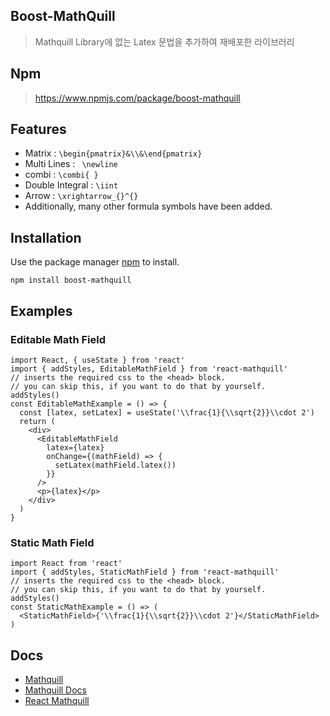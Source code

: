 ## Boost-MathQuill
> Mathquill Library에 없는 Latex 문법을 추가하여 재배포한 라이브러리
## Npm
> https://www.npmjs.com/package/boost-mathquill
## Features
- Matrix : ```\begin{pmatrix}&\\&\end{pmatrix}```
- Multi Lines : ``` \newline```
- combi : ```\combi{ }```
- Double Integral : ```\iint```
- Arrow : ```\xrightarrow_{}^{}```
- Additionally, many other formula symbols have been added.
## Installation
Use the package manager [npm](https://www.npmjs.com/package/boost-mathquill) to install.
```
npm install boost-mathquill
```
## Examples
### Editable Math Field
```
import React, { useState } from 'react'
import { addStyles, EditableMathField } from 'react-mathquill'
// inserts the required css to the <head> block.
// you can skip this, if you want to do that by yourself.
addStyles()
const EditableMathExample = () => {
  const [latex, setLatex] = useState('\\frac{1}{\\sqrt{2}}\\cdot 2')
  return (
    <div>
      <EditableMathField
        latex={latex}
        onChange={(mathField) => {
          setLatex(mathField.latex())
        }}
      />
      <p>{latex}</p>
    </div>
  )
}
```
### Static Math Field
```
import React from 'react'
import { addStyles, StaticMathField } from 'react-mathquill'
// inserts the required css to the <head> block.
// you can skip this, if you want to do that by yourself.
addStyles()
const StaticMathExample = () => (
  <StaticMathField>{'\\frac{1}{\\sqrt{2}}\\cdot 2'}</StaticMathField>
)
```
## Docs
- [Mathquill](http://mathquill.com/)
- [Mathquill Docs](http://docs.mathquill.com/)
- [React Mathquill](https://www.npmjs.com/package/react-mathquill)
